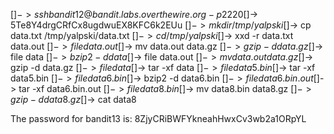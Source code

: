 [$]-> ssh bandit12@bandit.labs.overthewire.org -p 2220
[$]-> 5Te8Y4drgCRfCx8ugdwuEX8KFC6k2EUu
[$]-> mkdir /tmp/yalpski
[$]-> cp data.txt /tmp/yalpski/data.txt
[$]-> cd /tmp/yalpski
[$]-> xxd -r data.txt data.out
[$]-> file data.out
[$]-> mv data.out data.gz
[$]-> gzip -d data.gz
[$]-> file data
[$]-> bzip2 -d data
[$]-> file data.out
[$]-> mv data.out data.gz
[$]-> gzip -d data.gz
[$]-> file data
[$]-> tar -xf data
[$]-> file data5.bin
[$]-> tar -xf data5.bin
[$]-> file data6.bin
[$]-> bzip2 -d data6.bin
[$]-> file data6.bin.out
[$]-> tar -xf data6.bin.out
[$]-> file data8.bin
[$]-> mv data8.bin data8.gz
[$]-> gzip -d data8.gz
[$]-> cat data8

The password for bandit13 is: 8ZjyCRiBWFYkneahHwxCv3wb2a1ORpYL
	

